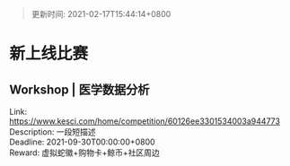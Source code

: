 > 更新时间: 2021-02-17T15:44:14+0800 

# 新上线比赛


## Workshop | 医学数据分析
Link: https://www.kesci.com/home/competition/60126ee3301534003a944773  
Description: 一段短描述  
Deadline: 2021-09-30T00:00:00+0800  
Reward: 虚拟蛇徽+购物卡+鲸币+社区周边  

